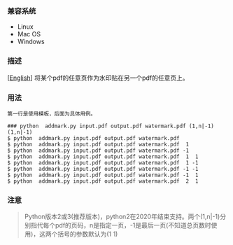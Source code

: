### 兼容系统 
- Linux 
- Mac OS
- Windows

### 描述      
[[English](./README.md)] 将某个pdf的任意页作为水印贴在另一个pdf的任意页上。

### 用法 
	第一行是使用模板，后面为具体用例。

	### python  addmark.py input.pdf output.pdf watermark.pdf (1,n|-1) (1,n|-1)
	$ python  addmark.py input.pdf output.pdf watermark.pdf 
	$ python  addmark.py input.pdf output.pdf watermark.pdf  1
	$ python  addmark.py input.pdf output.pdf watermark.pdf -1
	$ python  addmark.py input.pdf output.pdf watermark.pdf  1  1
	$ python  addmark.py input.pdf output.pdf watermark.pdf  1 -1
	$ python  addmark.py input.pdf output.pdf watermark.pdf -1 -1
	$ python  addmark.py input.pdf output.pdf watermark.pdf -1  1
	$ python  addmark.py input.pdf output.pdf watermark.pdf  2  1

### 注意 
> Python版本2或3(推荐版本)，python2在2020年结束支持。两个(1,n|-1)分别指代每个pdf的页码，n是指定一页，-1是最后一页(不知道总页数时使用)，这两个括号的参数默认为(1 1)
